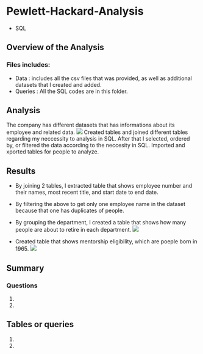 # Pewlett-Hackard-Analysis
- SQL
## Overview of the Analysis
### Files includes:
- Data : includes all the csv files that was provided, as well as additional datasets that I created and added. 
- Queries : All the SQL codes are in this folder. 
## Analysis
The company has different datasets that has informations about its employee and related data.
![](https://user-images.githubusercontent.com/64121596/145276969-074c0f38-8263-4654-80b2-38cef08ac848.png)
Created tables and joined different tables regarding my neccessity to analysis in SQL. After that I selected, ordered by, or filtered the data according to the neccesity in SQL. Imported and xported tables for people to analyze. 


## Results
- By joining 2 tables, I extracted table that shows employee number and their names, most recent title, and start date to end date.
![]()
- By filtering the above to get only one employee name in the dataset because that one has duplicates of people. 

- By grouping the department, I created a table that shows how many people are about to retire in each department.
![](https://user-images.githubusercontent.com/64121596/145277706-f7b7f2ca-d80b-44a9-a830-97bc759e17c2.png)
- Created table that shows mentorship eligibility, which are poeple born in 1965. 
![](https://user-images.githubusercontent.com/64121596/145277101-2efefd6f-33d6-4e86-a9e0-b25d5fa6b8fe.png)
## Summary
### Questions 
1.
2.
## Tables or queries
1.
2.
